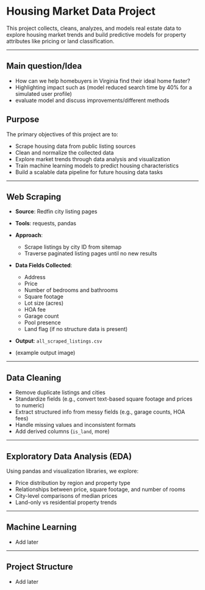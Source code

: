 # Housing Market Data Project

This project collects, cleans, analyzes, and models real estate data to explore housing market trends and build predictive models for property attributes like pricing or land classification.

---

## Main question/Idea

- How can we help homebuyers in Virginia find their ideal home faster?
- Highlighting impact such as (model reduced search time by 40% for a simulated user profile)
- evaluate model and discuss improvements/different methods
## Purpose

The primary objectives of this project are to:


- Scrape housing data from public listing sources
- Clean and normalize the collected data
- Explore market trends through data analysis and visualization
- Train machine learning models to predict housing characteristics
- Build a scalable data pipeline for future housing data tasks

---

## Web Scraping

- **Source**: Redfin city listing pages
- **Tools**: requests, pandas 
- **Approach**:
  - Scrape listings by city ID from sitemap
  - Traverse paginated listing pages until no new results
- **Data Fields Collected**:
  - Address
  - Price
  - Number of bedrooms and bathrooms
  - Square footage
  - Lot size (acres)
  - HOA fee
  - Garage count
  - Pool presence
  - Land flag (if no structure data is present)

- **Output**: `all_scraped_listings.csv`
  
- (example output image)
  
--- 

## Data Cleaning

- Remove duplicate listings and cities
- Standardize fields (e.g., convert text-based square footage and prices to numeric)
- Extract structured info from messy fields (e.g., garage counts, HOA fees)
- Handle missing values and inconsistent formats
- Add derived columns (`is_land`, more)

---

## Exploratory Data Analysis (EDA)

Using pandas and visualization libraries, we explore:

- Price distribution by region and property type
- Relationships between price, square footage, and number of rooms
- City-level comparisons of median prices
- Land-only vs residential property trends

---

## Machine Learning

- Add later

---

## Project Structure

- Add later

